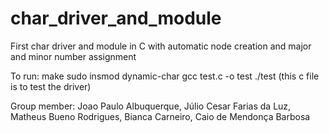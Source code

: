 # char_driver_and_module
First char driver and module in C with automatic node creation and major and minor number assignment

To run:
  make
  sudo insmod dynamic-char
  gcc test.c -o test
  ./test      (this c file is to test the driver)
  
  Group member:
    Joao Paulo Albuquerque, 
    Júlio Cesar Farias da Luz, 
    Matheus Bueno Rodrigues, 
    Bianca Carneiro, 
    Caio de Mendonça Barbosa

